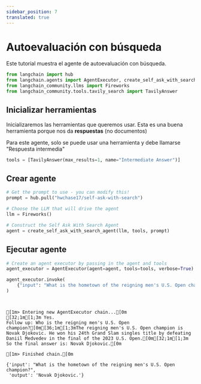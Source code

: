 ```yaml
---
sidebar_position: 7
translated: true
---
```


# Autoevaluación con búsqueda

Este tutorial muestra el agente de autoevaluación con búsqueda.

```python
from langchain import hub
from langchain.agents import AgentExecutor, create_self_ask_with_search_agent
from langchain_community.llms import Fireworks
from langchain_community.tools.tavily_search import TavilyAnswer
```

## Inicializar herramientas

Inicializaremos las herramientas que queremos usar. Esta es una buena herramienta porque nos da **respuestas** (no documentos)

Para este agente, solo se puede usar una herramienta y debe llamarse "Respuesta intermedia"

```python
tools = [TavilyAnswer(max_results=1, name="Intermediate Answer")]
```

## Crear agente

```python
# Get the prompt to use - you can modify this!
prompt = hub.pull("hwchase17/self-ask-with-search")
```

```python
# Choose the LLM that will drive the agent
llm = Fireworks()

# Construct the Self Ask With Search Agent
agent = create_self_ask_with_search_agent(llm, tools, prompt)
```

## Ejecutar agente

```python
# Create an agent executor by passing in the agent and tools
agent_executor = AgentExecutor(agent=agent, tools=tools, verbose=True)
```

```python
agent_executor.invoke(
    {"input": "What is the hometown of the reigning men's U.S. Open champion?"}
)
```

```output


[1m> Entering new AgentExecutor chain...[0m
[32;1m[1;3m Yes.
Follow up: Who is the reigning men's U.S. Open champion?[0m[36;1m[1;3mThe reigning men's U.S. Open champion is Novak Djokovic. He won his 24th Grand Slam singles title by defeating Daniil Medvedev in the final of the 2023 U.S. Open.[0m[32;1m[1;3m
So the final answer is: Novak Djokovic.[0m

[1m> Finished chain.[0m
```

```output
{'input': "What is the hometown of the reigning men's U.S. Open champion?",
 'output': 'Novak Djokovic.'}
```
